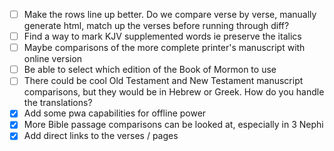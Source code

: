- [ ] Make the rows line up better. Do we compare verse by verse, manually generate html, match up the verses before running through diff?
- [ ] Find a way to mark KJV supplemented words ie preserve the italics
- [ ] Maybe comparisons of the more complete printer's manuscript with online version
- [ ] Be able to select which edition of the Book of Mormon to use
- [ ] There could be cool Old Testament and New Testament manuscript comparisons, but they would be in Hebrew or Greek. How do you handle the translations?
- [x] Add some pwa capabilities for offline power
- [x] More Bible passage comparisons can be looked at, especially in 3 Nephi
- [x] Add direct links to the verses / pages